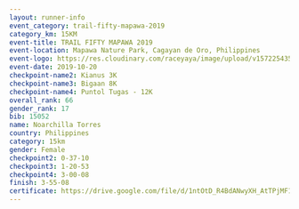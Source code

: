```yaml
---
layout: runner-info 
event_category: trail-fifty-mapawa-2019 
category_km: 15KM 
event-title: TRAIL FIFTY MAPAWA 2019  
event-location: Mapawa Nature Park, Cagayan de Oro, Philippines 
event-logo: https://res.cloudinary.com/raceyaya/image/upload/v1572254355/logo/trail-fifty-mapawa_fizjmb.jpg 
event-date: 2019-10-20 
checkpoint-name2: Kianus 3K 
checkpoint-name3: Bigaan 8K 
checkpoint-name4: Puntol Tugas - 12K 
overall_rank: 66
gender_rank: 17
bib: 15052
name: Noarchilla Torres
country: Philippines
category: 15km
gender: Female
checkpoint2: 0-37-10
checkpoint3: 1-20-53
checkpoint4: 3-00-08
finish: 3-55-08
certificate: https://drive.google.com/file/d/1ntOtD_R4BdANwyXH_AtTPjMF1O3Qy9S7/view?usp=sharing
---
```


